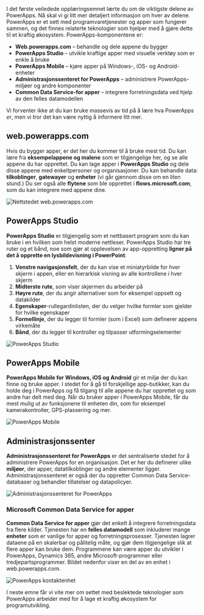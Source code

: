 I det første veiledede opplæringsemnet lærte du om de viktigste delene av PowerApps. Nå skal vi gi litt mer detaljert informasjon om hver av delene. PowerApps er et sett med programvaretjenester og apper som fungerer sammen, og det finnes relaterte teknologier som hjelper med å gjøre dette til et kraftig økosystem. PowerApps-komponentene er:

* **Web.powerapps.com** – behandle og dele appene du bygger
* **PowerApps Studio** – utvikle kraftige apper med visuelle verktøy som er enkle å bruke
* **PowerApps Mobile** – kjøre apper på Windows-, iOS- og Android-enheter
* **Administrasjonssenteret for PowerApps** – administrere PowerApps-miljøer og andre komponenter
* **Common Data Service-for apper** – integrere forretningsdata ved hjelp av den felles datamodellen

Vi forventer ikke at du kan bruke massevis av tid på å lære hva PowerApps *er*, men vi tror det kan være nyttig å informere litt mer.

## <a name="webpowerappscom"></a>web.powerapps.com
Hvis du bygger apper, er det her du kommer til å bruke mest tid. Du kan lære fra **eksempelappene og malene** som er tilgjengelige her, og se alle appene du har opprettet. Du kan lage apper i **PowerApps Studio** og dele disse appene med enkeltpersoner og organisasjoner. Du kan behandle data: **tilkoblinger**, **gatewayer** og **enheter** (vi går gjennom disse om en liten stund.) Du ser også alle **flytene** som ble opprettet i **flows.microsoft.com**, som du kan integrere med appene dine.

![Nettstedet web.powerapps.com](./media/learning-powerapps-parts/powerapps-web-site.png)

## <a name="powerapps-studio"></a>PowerApps Studio
**PowerApps Studio** er tilgjengelig som et nettbasert program som du kan bruke i en hvilken som helst moderne nettleser. PowerApps Studio har tre ruter og et bånd, noe som gjør at opplevelsen av app-oppretting **ligner på det å opprette en lysbildevisning i PowerPoint**:

1. **Venstre navigasjonsfelt**, der du kan vise et miniatyrbilde for hver skjerm i appen, eller en hierarkisk visning av alle kontrollene i hver skjerm
2. **Midterste rute**, som viser skjermen du arbeider på
3. **Høyre rute**, der du angir alternativer som for eksempel oppsett og datakilder
4. **Egenskaper**-rullegardinlisten, der du velger hvilke formler som gjelder for hvilke egenskaper
5. **Formellinje**, der du legger til formler (som i Excel) som definerer appens virkemåte
6. **Bånd**, der du legger til kontroller og tilpasser utformingselementer

![PowerApps Studio](./media/learning-powerapps-parts/powerapps-studio.png)

## <a name="powerapps-mobile"></a>PowerApps Mobile
**PowerApps Mobile for Windows, iOS og Android** gir et miljø der du kan finne og bruke apper. I stedet for å gå til forskjellige app-butikker, kan du holde deg i PowerApps og få tilgang til alle appene du har opprettet og som andre har delt med deg. Når du bruker apper i PowerApps Mobile, får du mest mulig ut av funksjonene til enheten din, som for eksempel kamerakontroller, GPS-plassering og mer.

![PowerApps Mobile](./media/learning-powerapps-parts/powerapps-mobile.png)

## <a name="admin-center"></a>Administrasjonssenter
**Administrasjonssenteret for PowerApps** er det sentraliserte stedet for å administrere PowerApps for en organisasjon. Det er her du definerer ulike **miljøer**, der apper, datatilkoblinger og andre elementer ligger. Administrasjonssenteret er også der du oppretter Common Data Service-databaser og behandler tillatelser og datapolicyer.

![Administrasjonssenteret for PowerApps](./media/learning-powerapps-parts/powerapps-admin-center.png)

### <a name="microsoft-common-data-service-for-apps"></a>Microsoft Common Data Service for apper
**Common Data Service for apper** gjør det enkelt å integrere forretningsdata fra flere kilder. Tjenesten har en **felles datamodell** som inkluderer mange **enheter** som er vanlige for apper og forretningsprosesser. Tjenesten lagrer dataene på en skalerbar og pålitelig måte, og gjør dem tilgjengelige slik at flere apper kan bruke dem. Programmene kan være apper du utvikler i PowerApps, Dynamics 365, andre Microsoft-programmer eller tredjepartsprogrammer. Bildet nedenfor viser en del av en enhet i web.powerapps.com.

![PowerApps kontaktenhet](./media/learning-powerapps-parts/powerapps-contact.png)

I neste emne får vi vite mer om settet med beslektede teknologier som PowerApps arbeider med for å lage et kraftig økosystem for programutvikling.

